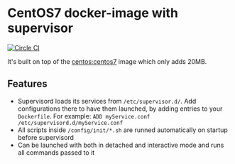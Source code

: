 # CentOS7 docker-image with supervisor
[![Circle CI](https://circleci.com/gh/madskonradsen/docker-centos-supervisor.svg?style=svg)](https://circleci.com/gh/madskonradsen/docker-centos-supervisor)

It's built on top of the [centos:centos7](https://registry.hub.docker.com/_/centos/) image which only adds 20MB.

## Features

 - Supervisord loads its services from `/etc/supervisor.d/`. Add configurations there to have them launched, by adding entries to your `Dockerfile`. For example: `ADD myService.conf /etc/supervisord.d/myService.conf`
 - All scripts inside `/config/init/*.sh` are runned automatically on startup before supervisord
 - Can be launched with both in detached and interactive mode and runs all commands passed to it